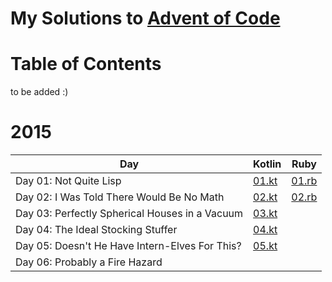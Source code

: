 # My Solutions to [Advent of Code](https://adventofcode.com/)

# Table of Contents
to be added :)

# 2015

| Day                                            | Kotlin                   | Ruby                     |
| ---------------------------------------------- | ------------------------ | ------------------------ |
| Day 01: Not Quite Lisp                         | [01.kt](./2015/01/01.kt) | [01.rb](./2015/01/01.rb) |
| Day 02: I Was Told There Would Be No Math      | [02.kt](./2015/02/02.kt) | [02.rb](./2015/02/02.rb) |
| Day 03: Perfectly Spherical Houses in a Vacuum | [03.kt](./2015/03/03.kt) |                          |
| Day 04: The Ideal Stocking Stuffer             | [04.kt](./2015/04/04.kt) |                          |
| Day 05: Doesn't He Have Intern-Elves For This? | [05.kt](./2015/05/05.kt) |                          |
| Day 06: Probably a Fire Hazard                 |                          |                          |
